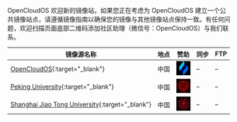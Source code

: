 OpenCloudOS 欢迎新的镜像站，如果您正在考虑为 OpenCloudOS 建立一个公共镜像站点，请遵循镜像指南以确保您的镜像与其他镜像站点保持一致。有任何问题，欢迎扫描页面底部二维码添加社区助理（微信号：OpenCloudOS）与我们联系。

| 镜像源名称                                                                                                                                         | 地点 | 赞助                                            | 同步 | FTP |
| -------------------------------------------------------------------------------------------------------------------------------------------------- | ---- | ----------------------------------------------- | ---- | --- |
| [OpenCloudOS](https://mirrors.opencloudos.tech/opencloudos/ "OpenCloudOS"){:target="_blank"}                                                                               | 中国 | ![1685357908856](image/mirrors/1685357908856.png) | –   | –  |
| [Peking University](http://mirrors.pku.edu.cn/opencloudos/ "北京大学"){:target="_blank"}                                                                                   | 中国 | ![1685357912756](image/mirrors/1685357912756.png) | –   | –  |
| [Shanghai Jiao Tong University](https://s3.jcloud.sjtu.edu.cn/899a892efef34b1b944a19981040f55b-oss01/rsync/opencloudos/listing-1679018496/index.html){:target="_blank"} | 中国 | ![1685357917079](image/mirrors/1685357917079.png) | –   | –  |
